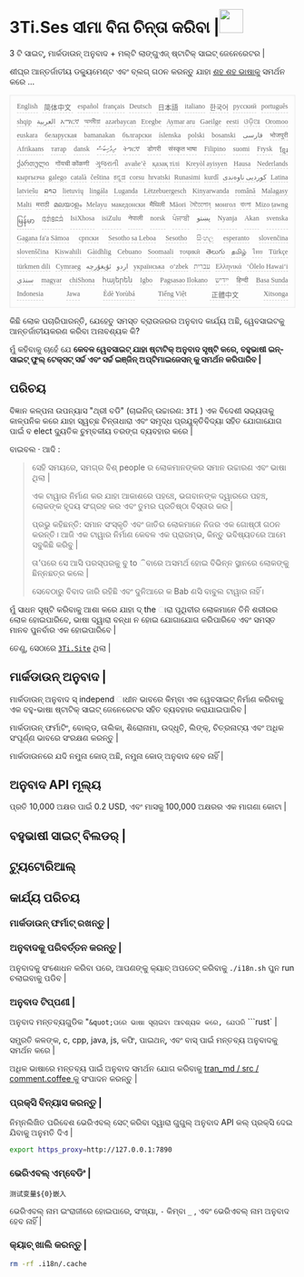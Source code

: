 <h1 style="justify-content:space-between">3Ti.Ses ସୀମା ବିନା ଚିନ୍ତା କରିବା |<img src="//i-01.eu.org/3Ti/logo.svg" style="user-select:none;margin-top:-1px;width:42px"></h1>

3 ଟି ସାଇଟ୍, ମାର୍କଡାଉନ୍ ଅନୁବାଦ + ମଲ୍ଟି ଲାଙ୍ଗୁଏଜ୍ ଷ୍ଟାଟିକ୍ ସାଇଟ୍ ଜେନେରେଟର |

ଶୀଘ୍ର ଆନ୍ତର୍ଜାତୀୟ ଡକ୍ୟୁମେଣ୍ଟ ଏବଂ ବ୍ଲଗ୍ ଗଠନ କରନ୍ତୁ ଯାହା [ଶହ ଶହ ଭାଷାକୁ](https://github.com/i18n-site/node/blob/main/lang/src/index.js) ସମର୍ଥନ କରେ ...

<pre class="langli" style="display:flex;flex-wrap:wrap;background:transparent;border:1px solid #eee;font-size:12px;box-shadow:0 0 3px inset #eee;padding:12px 5px 4px 12px;justify-content:space-between;"><style>pre.langli i{font-weight:300;font-family:s;margin-right:7px;margin-bottom:8px;font-style:normal;color:#666;border-bottom:1px dashed #ccc;}</style><i>English</i><i> 简体中文 </i><i>español</i><i>français</i><i>Deutsch</i><i> 日本語 </i><i>italiano</i><i>한국어</i><i>русский</i><i>português</i><i>shqip</i><i>‫العربية‬</i><i>አማርኛ</i><i>অসমীয়া</i><i>azərbaycan</i><i>Eʋegbe</i><i>Aymar aru</i><i>Gaeilge</i><i>eesti</i><i>ଓଡ଼ିଆ</i><i>Oromoo</i><i>euskara</i><i>беларуская</i><i>bamanakan</i><i>български</i><i>íslenska</i><i>polski</i><i>bosanski</i><i>‫فارسی‬</i><i>भोजपुरी</i><i>Afrikaans</i><i>татар</i><i>dansk</i><i>‫ދިވެހިބަސް‬</i><i>ትግርኛ</i><i>डोगरी</i><i>संस्कृत भाषा</i><i>Filipino</i><i>suomi</i><i>Frysk</i><i>ខ្មែរ</i><i>ქართული</i><i>गोंयची कोंकणी</i><i>ગુજરાતી</i><i>avañe’ẽ</i><i>қазақ тілі</i><i>Kreyòl ayisyen</i><i>Hausa</i><i>Nederlands</i><i>кыргызча</i><i>galego</i><i>català</i><i>čeština</i><i>ಕನ್ನಡ</i><i>corsu</i><i>hrvatski</i><i>Runasimi</i><i>kurdî</i><i>‫کوردیی ناوەندی‬</i><i>Latina</i><i>latviešu</i><i>ລາວ</i><i>lietuvių</i><i>lingála</i><i>Luganda</i><i>Lëtzebuergesch</i><i>Kinyarwanda</i><i>română</i><i>Malagasy</i><i>Malti</i><i>मराठी</i><i>മലയാളം</i><i>Melayu</i><i>македонски</i><i>मैथिली</i><i>Māori</i><i>মৈতৈলোন্</i><i>монгол</i><i>বাংলা</i><i>Mizo ṭawng</i><i>မြန်မာ</i><i>𞄀𞄄𞄰𞄩𞄍𞄜𞄰</i><i>IsiXhosa</i><i>isiZulu</i><i>नेपाली</i><i>norsk</i><i>ਪੰਜਾਬੀ</i><i>‫پښتو‬</i><i>Nyanja</i><i>Akan</i><i>svenska</i><i>Gagana fa'a Sāmoa</i><i>српски</i><i>Sesotho sa Leboa</i><i>Sesotho</i><i>සිංහල</i><i>esperanto</i><i>slovenčina</i><i>slovenščina</i><i>Kiswahili</i><i>Gàidhlig</i><i>Cebuano</i><i>Soomaali</i><i>тоҷикӣ</i><i>తెలుగు</i><i>தமிழ்</i><i>ไทย</i><i>Türkçe</i><i>türkmen dili</i><i>Cymraeg</i><i>‫ئۇيغۇرچە‬</i><i>‫اردو‬</i><i>українська</i><i>o‘zbek</i><i>‫עברית‬</i><i>Ελληνικά</i><i>ʻŌlelo Hawaiʻi</i><i>‫سنڌي‬</i><i>magyar</i><i>chiShona</i><i>հայերեն</i><i>Igbo</i><i>Pagsasao Ilokano</i><i>‫ייִדיש‬</i><i>हिन्दी</i><i>Basa Sunda</i><i>Indonesia</i><i>Jawa</i><i>Èdè Yorùbá</i><i>Tiếng Việt</i><i> 正體中文 </i><i>Xitsonga</i></pre>

କିଛି ଲୋକ ପଚାରିପାରନ୍ତି, ଯେହେତୁ ସମସ୍ତ ବ୍ରାଉଜରର ଅନୁବାଦ କାର୍ଯ୍ୟ ଅଛି, ୱେବସାଇଟକୁ ଆନ୍ତର୍ଜାତୀୟକରଣ କରିବା ଅନାବଶ୍ୟକ କି?

ମୁଁ କହିବାକୁ ଚାହେଁ ଯେ **କେବଳ ୱେବସାଇଟ୍ ଯାହା ଷ୍ଟାଟିକ୍ ଅନୁବାଦ ସୃଷ୍ଟି କରେ, ବହୁଭାଷୀ ଇନ୍-ସାଇଟ୍ ଫୁଲ୍ ଟେକ୍ସଟ୍ ସର୍ଚ୍ଚ ଏବଂ ସର୍ଚ୍ଚ ଇଞ୍ଜିନ୍ ଅପ୍ଟିମାଇଜେସନ୍ କୁ ସମର୍ଥନ କରିପାରିବ |**

## ପରିଚୟ

ବିଜ୍ଞାନ କଳ୍ପନା ଉପନ୍ୟାସ &quot;ଥ୍ରୀ ବଡି&quot; (ଚାଇନିଜ୍ ଉଚ୍ଚାରଣ: `3Tǐ` ) ଏକ ବିଦେଶୀ ସଭ୍ୟତାକୁ କାଳ୍ପନିକ କରେ ଯାହା ସ୍ୱଚ୍ଛ ଚିନ୍ତାଧାରା ଏବଂ ସମୃଦ୍ଧ ପ୍ରଯୁକ୍ତିବିଦ୍ୟା ସହିତ ଯୋଗାଯୋଗ ପାଇଁ ବ elect ଦ୍ୟୁତିକ ଚୁମ୍ବକୀୟ ତରଙ୍ଗ ବ୍ୟବହାର କରେ |

ବାଇବଲ · ଆଦି :

> ସେହି ସମୟରେ, ସମଗ୍ର ବିଶ୍ people ର ଲୋକମାନଙ୍କର ସମାନ ଉଚ୍ଚାରଣ ଏବଂ ଭାଷା ଥିଲା |
>
> ଏକ ଟାୱାର ନିର୍ମାଣ କର ଯାହା ଆକାଶରେ ପହଞ୍ଚେ, ଭଗବାନଙ୍କ ଦ୍ୱାରରେ ପହଞ୍ଚ, ଲୋକଙ୍କ ହୃଦୟ ସଂଗ୍ରହ କର ଏବଂ ତୁମର ପ୍ରତିଷ୍ଠା ବିସ୍ତାର କର |
>
> ପ୍ରଭୁ କହିଛନ୍ତି: ସମାନ ସଂସ୍କୃତି ଏବଂ ଜାତିର ଲୋକମାନେ ନିଜର ଏକ ଗୋଷ୍ଠୀ ଗଠନ କରନ୍ତି। ଆଜି ଏକ ଟାୱାର ନିର୍ମାଣ କେବଳ ଏକ ପ୍ରାରମ୍ଭ, କିନ୍ତୁ ଭବିଷ୍ୟତରେ ଆମେ ସବୁକିଛି କରିବୁ |
>
> ତା’ପରେ ସେ ଆସି ପରସ୍ପରକୁ ବୁ to ିବାରେ ଅସମର୍ଥ ହୋଇ ବିଭିନ୍ନ ସ୍ଥାନରେ ଲୋକଙ୍କୁ ଛିନ୍ନଛତ୍ର କଲେ |
>
> ସେବେଠାରୁ ବିବାଦ ଜାରି ରହିଛି ଏବଂ ଦୁନିଆରେ କ Bab ଣସି ବାବୁଲ ଟାୱାର ନାହିଁ।

ମୁଁ ସାଧନ ସୃଷ୍ଟି କରିବାକୁ ଆଶା କରେ ଯାହା ଦ୍ the ାରା ପୃଥିବୀର ଲୋକମାନେ ତିନି ଶରୀରର ଲୋକ ହୋଇପାରିବେ, ଭାଷା ଦ୍ୱାରା ବନ୍ଧା ନ ହୋଇ ଯୋଗାଯୋଗ କରିପାରିବେ ଏବଂ ସମସ୍ତ ମାନବ ପୁନର୍ବାର ଏକ ହୋଇପାରିବେ |

ତେଣୁ, ସେଠାରେ [`3Ti.Site`](//3Ti.Site) ଥିଲା |

## ମାର୍କଡାଉନ୍ ଅନୁବାଦ |

ମାର୍କଡାଉନ୍ ଅନୁବାଦ ସ୍ independ ାଧୀନ ଭାବରେ କିମ୍ବା ଏକ ୱେବସାଇଟ୍ ନିର୍ମାଣ କରିବାକୁ ଏକ ବହୁ-ଭାଷା ଷ୍ଟାଟିକ୍ ସାଇଟ୍ ଜେନେରେଟର ସହିତ ବ୍ୟବହାର କରାଯାଇପାରିବ |

ମାର୍କଡାଉନ୍ ଫର୍ମାଟିଂ, ବୋଲ୍ଡ, ତାଲିକା, ଶିରୋନାମା, ଉଦ୍ଧୃତି, ଲିଙ୍କ୍, ଚିତ୍ରନାଟ୍ୟ ଏବଂ ଅଧିକ ସଂପୂର୍ଣ୍ଣ ଭାବରେ ସଂରକ୍ଷଣ କରନ୍ତୁ |

ମାର୍କଡାଉନରେ ଯଦି ନମୁନା କୋଡ୍ ଅଛି, ନମୁନା କୋଡ୍ ଅନୁବାଦ ହେବ ନାହିଁ |

## ଅନୁବାଦ API ମୂଲ୍ୟ

ପ୍ରତି 10,000 ଅକ୍ଷର ପାଇଁ 0.2 USD, ଏବଂ ମାସକୁ 100,000 ଅକ୍ଷରର ଏକ ମାଗଣା କୋଟା |

## ବହୁଭାଷୀ ସାଇଟ୍ ବିଲଡର୍ |

## ଟ୍ୟୁଟୋରିଆଲ୍

## କାର୍ଯ୍ୟ ପରିଚୟ

### ମାର୍କଡାଉନ୍ ଫର୍ମାଟ୍ ରଖନ୍ତୁ |

### ଅନୁବାଦକୁ ପରିବର୍ତ୍ତନ କରନ୍ତୁ |

ଅନୁବାଦକୁ ସଂଶୋଧନ କରିବା ପରେ, ଆପଣଙ୍କୁ କ୍ୟାଚ୍ ଅପଡେଟ୍ କରିବାକୁ `./i18n.sh` ପୁନ run ଚଲାଇବାକୁ ପଡିବ |

### ଅନୁବାଦ ଟିପ୍ପଣୀ |

ଅନୁବାଦ ମନ୍ତବ୍ୟଗୁଡିକ &quot;` &quot;ପରେ ଭାଷା ସୂଚାଇବା ଆବଶ୍ୟକ କରେ, ଯେପରି ` ```rust` |

ସମ୍ପ୍ରତି କଳଙ୍କ, c, cpp, java, js, କଫି, ପାଇଥନ୍, ଏବଂ ବାସ୍ ପାଇଁ ମନ୍ତବ୍ୟ ଅନୁବାଦକୁ ସମର୍ଥନ କରେ |

ଅଧିକ ଭାଷାରେ ମନ୍ତବ୍ୟ ପାଇଁ ଅନୁବାଦ ସମର୍ଥନ ଯୋଗ କରିବାକୁ [tran_md / src / comment.coffee କୁ](https://github.com/i18n-site/node/blob/main/tran_md/src/comment.coffee) ସଂପାଦନ କରନ୍ତୁ |

### ପ୍ରକ୍ସି ବିନ୍ୟାସ କରନ୍ତୁ |

ନିମ୍ନଲିଖିତ ପରିବେଶ ଭେରିଏବଲ୍ ସେଟ୍ କରିବା ଦ୍ୱାରା ଗୁଗୁଲ୍ ଅନୁବାଦ API କଲ୍ ପ୍ରକ୍ସି ଦେଇ ଯିବାକୁ ଅନୁମତି ଦିଏ |

```bash
export https_proxy=http://127.0.0.1:7890
```

### ଭେରିଏବଲ୍ ଏମ୍ବେଡିଂ |

```
测试变量${0}嵌入
```

ଭେରିଏବଲ୍ ନାମ ଇଂରାଜୀରେ ହୋଇପାରେ, ସଂଖ୍ୟା, `-` କିମ୍ବା `_` , ଏବଂ ଭେରିଏବଲ୍ ନାମ ଅନୁବାଦ ହେବ ନାହିଁ |

### କ୍ୟାଚ୍ ଖାଲି କରନ୍ତୁ |

```bash
rm -rf .i18n/.cache
```
